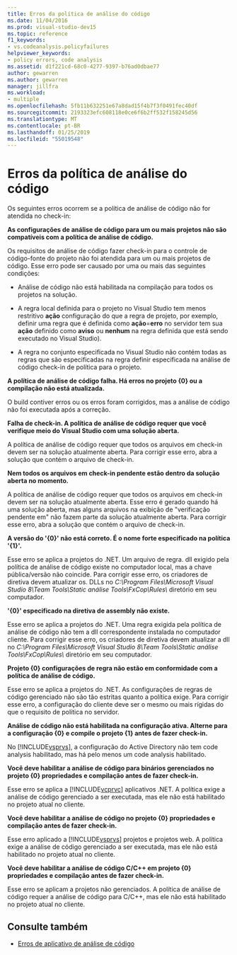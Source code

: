 ```yaml
---
title: Erros da política de análise do código
ms.date: 11/04/2016
ms.prod: visual-studio-dev15
ms.topic: reference
f1_keywords:
- vs.codeanalysis.policyfailures
helpviewer_keywords:
- policy errors, code analysis
ms.assetid: d1f221cd-68c0-4277-9397-b76ad0dbae77
author: gewarren
ms.author: gewarren
manager: jillfra
ms.workload:
- multiple
ms.openlocfilehash: 5fb11b632251e67a8dad15f4b7f3f0491fec40df
ms.sourcegitcommit: 2193323efc608118e0ce6f6b2ff532f158245d56
ms.translationtype: MT
ms.contentlocale: pt-BR
ms.lasthandoff: 01/25/2019
ms.locfileid: "55019548"
---
```

# <a name="code-analysis-policy-errors"></a>Erros da política de análise do código

Os seguintes erros ocorrem se a política de análise de código não for atendida no check-in:

**As configurações de análise de código para um ou mais projetos não são compatíveis com a política de análise de código.**

Os requisitos de análise de código fazer check-in para o controle de código-fonte do projeto não foi atendida para um ou mais projetos de código. Esse erro pode ser causado por uma ou mais das seguintes condições:

- Análise de código não está habilitada na compilação para todos os projetos na solução.

- A regra local definida para o projeto no Visual Studio tem menos restritivo **ação** configuração do que a regra de projeto, por exemplo, definir uma regra que é definida como **ação**=**erro** no servidor tem sua **ação** definido como **aviso** ou **nenhum** na regra definida que está sendo executado no Visual Studio).

- A regra no conjunto especificada no Visual Studio não contém todas as regras que são especificadas na regra definir especificada na análise de código check-in de política para o projeto.

**A política de análise de código falha. Há erros no projeto {0} ou a compilação não está atualizada.**

O build contiver erros ou os erros foram corrigidos, mas a análise de código não foi executada após a correção.

**Falha de check-in. A política de análise de código requer que você verifique meio do Visual Studio com uma solução aberta.**

A política de análise de código requer que todos os arquivos em check-in devem ser na solução atualmente aberta. Para corrigir esse erro, abra a solução que contém o arquivo de check-in.

**Nem todos os arquivos em check-in pendente estão dentro da solução aberta no momento.**

A política de análise de código requer que todos os arquivos em check-in devem ser na solução atualmente aberta. Esse erro é gerado quando há uma solução aberta, mas alguns arquivos na exibição de "verificação pendente em" não fazem parte da solução atualmente aberta. Para corrigir esse erro, abra a solução que contém o arquivo de check-in.

**A versão do '{0}' não está correto. É o nome forte especificado na política '{1}'.**

Esse erro se aplica a projetos do .NET. Um arquivo de regra. dll exigido pela política de análise de código existe no computador local, mas a chave pública/versão não coincide. Para corrigir esse erro, os criadores de diretiva devem atualizar os. DLLs no *C:\Program Files\Microsoft Visual Studio 8\Team Tools\Static análise Tools\FxCop\Rules\\*  diretório em seu computador.

**'{0}' especificado na diretiva de assembly não existe.**

Esse erro se aplica a projetos do .NET. Uma regra exigida pela política de análise de código não tem a dll correspondente instalada no computador cliente. Para corrigir esse erro, os criadores de diretiva devem atualizar a dll no *C:\Program Files\Microsoft Visual Studio 8\Team Tools\Static análise Tools\FxCop\Rules\\*  diretório em seu computador.

**Projeto {0} configurações de regra não estão em conformidade com a política de análise de código.**

Esse erro se aplica a projetos do .NET. As configurações de regras de código gerenciado não são tão estritas quanto a política exige. Para corrigir esse erro, a configuração do cliente deve ser o mesmo ou mais rígidas do que o requisito de política no servidor.

**Análise de código não está habilitada na configuração ativa. Alterne para a configuração {0} e compile o projeto {1} antes de fazer check-in.**

No [!INCLUDE[vsprvs](../code-quality/includes/vsprvs_md.md)], a configuração do Active Directory não tem code analysis habilitado, mas há pelo menos um code analysis habilitado.

**Você deve habilitar a análise de código para binários gerenciados no projeto {0} propriedades e compilação antes de fazer check-in.**

Esse erro se aplica a [!INCLUDE[vcprvc](../code-quality/includes/vcprvc_md.md)] aplicativos .NET. A política exige a análise de código gerenciado a ser executada, mas ele não está habilitado no projeto atual no cliente.

**Você deve habilitar a análise de código no projeto {0} propriedades e compilação antes de fazer check-in.**

Esse erro aplicado a [!INCLUDE[vsprvs](../code-quality/includes/vsprvs_md.md)] projetos e projetos web. A política exige a análise de código gerenciado a ser executada, mas ele não está habilitado no projeto atual no cliente.

**Você deve habilitar a análise de código C/C++ em projeto {0} propriedades e compilação antes de fazer check-in.**

Esse erro se aplicam a projetos não gerenciados. A política de análise de código requer a análise de código para C/C++, mas ele não está habilitado no projeto atual no cliente.

## <a name="see-also"></a>Consulte também

- [Erros de aplicativo de análise de código](../code-quality/code-analysis-application-errors.md)